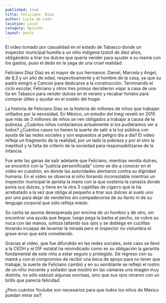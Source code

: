 ```yaml
---
published: true
title: Feliciano  Díaz
author: Lucía de León
location: Local
category: Opinión
layout: posts
---
```


El video tomado por casualidad en el estado de Tabasco donde un inspector municipal humilla a un niño indígena tzotzil de diez años, obligándolo a tirar los dulces que quería vender para ayudar a su mamá con los gastos, puso el dedo en la yaga de una cruel realidad.

Feliciano Díaz Díaz es  el mayor de sus hermanos: Daniel, Marcela y Angel, de 8,3 y un año de edad, respectivamente y el hombre de la casa, ya que su padre emigró a Cancún para dedicarse a la construcción.  Terminando el ciclo escolar, Feliciano y otros tres primos decidieron viajar a casa de una tía en Tabasco para  vender dulces en el verano y recabar fondos para comprar útiles y ayudar en el sostén del hogar. 

La historia de Feliciano Díaz es la historia de millones de niños que trabajan orillados por la necesidad. En México, un estudio del Inegi reveló en 2010 que más de 3 millones de niños se ven obligados a trabajar a causa de la pobreza. ¿Cuántos niños contaríamos actualmente si los pudiéramos ver a todos?  ¿Cuántos casos no tienen la suerte de salir a la luz pública con ayuda de las redes sociales y son expuestos al peligro día a día?
El video refleja un fragmento de la realidad, por un lado la pobreza y por el otro la ineptitud y la falta de criterio de la sociedad para responsabilizarse de la infancia.

Fue ante las ganas de salir adelante que Feliciano, mientras vendía dulces, se encontró con la “justicia personificada” como se dio a conocer en  el video en cuestión, en donde las autoridades atentaron contra su dignidad humana. En el video se observa al niño llorando inconsolable mientras un inspector municipal le aprieta la mano con la que sostenía la canasta donde ponía sus  dulces, y tiene en la otra 3 cajetillas de cigarro que le ha arrebatado a la vez que obliga al pequeño a tirar sus dulces al suelo uno por uno para dejar de venderlos sin compadecerse de su llanto ni de su lenguaje corporal que sólo refleja miedo.

Su carita se asoma desesperada por encima de un hombro y de otro, sin encontrar una ayuda que llegue; luego pega la barba al pecho, se cubre su nuca con las manos, solloza tallando sus ojos y se doblega en cuclillas llorando incapaz de levantar la mirada pero el inspector no vislumbra el grave error que está cometiendo.

Gracias al video, que fue difundido en las redes sociales, este caso se llevó a la CEDH y el DIF estatal ha reivindicado como es su obligación la garantía fundamental de este niño a estar seguro y protegido. De regreso con su mamá y con el compromiso de recibir una beca de apoyo para no tener que trabajar, la suerte de Feliciano cambió y en su semblante se reflejó el rostro de un niño inocente y soñador que mostró en las cámaras una imagen muy distinta, no sólo esbozó algunas sonrisas, sino que sus ojos miraron con un brillo que parecía felicidad.

¿Pero cuántos Youtube son necesarios para que todos los niños de México puedan mirar así? 
